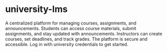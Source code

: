 # university-lms
A centralized platform for managing courses, assignments, and announcements. Students can access course materials, submit assignments, and stay updated with announcements. Instructors can create courses, set deadlines, and track grades. The platform is secure and accessible. Log in with university credentials to get started.
